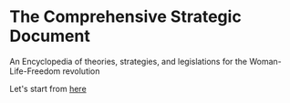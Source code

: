 # The Comprehensive Strategic Document
An Encyclopedia of theories, strategies, and legislations for the Woman-Life-Freedom revolution

Let's start from [here](/StrategicPlan/polistest.html)




